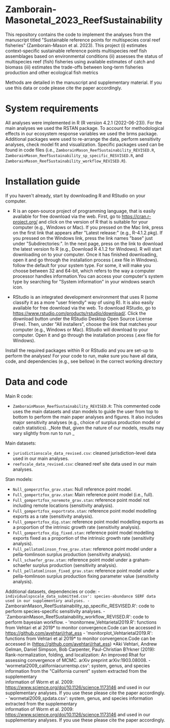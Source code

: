 # Zamborain-Masonetal_2023_ReefSustainability
This repository contains the code to implement the analyses from the manuscript titled "Sustainable reference points for multispecies coral reef fisheries" (Zamborain-Mason et al. 2023).
This project 
(i) estimates context-specific sustainable reference points multispecies reef fish assemblages based on environmental conditions 
(ii) assesses the status of multispecies reef (fish) fisheries using available estimates of catch and biomass
(iii) estimates the trade-offs between long-term fisheries production and other ecological fish metrics 

Methods are detailed in the manuscript and supplementary material.
If you use this data or code please cite the paper accordingly. 

# System requirements
All analyses were implemented in R (R version 4.2.1 (2022-06-23)). For the main analyses we used the RSTAN package. To account for methodological effects in our ecosystem response variables we used the brms package. Additional packages were used to re-arrange the data, perform sensitivity analyses, check model fit and visualization. Specific packages used can be found in code files (i.e.,  `ZamborainMason_ReefSustainability_REVISED.R`, `ZamborainMason_ReefSustainability_sp_specific_RESVISED.R`, and `ZamborainMason_ReefSustainability_workflow_REVISED.R`).

# Installation guide
If you haven't already, start by downloading R and RStudio on your computer. 

  - R is an open-source project of programming language, that is easily available for free download via the web. 
First, go to https://cran.r-project.org/ and click on the version of R that is suitable for your computer (e.g., Windows or Mac). 
If you pressed on the Mac link, press on the first link that appears after "Latest release:" (e.g., R-4.1.2.pkg). 
If you pressed on the Windows link, press the link names "base" just under "Subdirectories:". In the next page, press on the link to download the latest version fo R (e.g., Download R 4.1.2 for Windows). 
R will start downloading on to your computer.  Once it has finished downloading, open it and go through the installation process (.exe file in Windows). follow the default for your system type. For some, it will make you choose between 32 and 64-bit, which refers to the way a computer processor handles information.You can access your computer's system type by searching for "System information" in your windows search icon. 

  - RStudio is an integrated development environment that uses R (some classify it as a more "user friendly" way of using R). It is also easily available for free download via the web. 
To download RStudio, go to https://www.rstudio.com/products/rstudio/download/. Click the download button under the RStudio Desktop Open Source License (Free). Then, under "All installers", choose the link that matches your computer (e.g., Windows or Mac). 
RStudio will download to your computer. Open it and go through the installation process (.exe file for Windows). 

Install the required packages within R or RStudio and you are set-up to perform the analyses! For your code to run, make sure you have all data, code, and dependencies (e.g., see bellow) in the correct working directory

# Data and code
Main R code:
  - `ZamborainMason_ReefSustainability_REVISED.R`: This commented code uses the main datasets and stan models to guide the user from top to bottom to perform the 
    main paper analyses and figures. It also includes major sensitivity analyses (e.g., choice of surplus production model or catch statistics).
    _Note that, given the nature of our models, results may vary slightly from run to run _
  
Main datasets:
  - `jurisdictionscale_data_revised.csv`: cleaned jurisdiction-level data used in our main analyses.
  - `reefscale_data_revised.csv`: cleaned reef site data used in our main analyses.

Stan models: 
  - `Null_gomperztfox_grav.stan`: Null reference point model.
  - `Full_gompertzfox_grav.stan`: Main reference point model (i.e., full).
  - `Full_gompertzfox_noremote_grav.stan`: reference point model not including remote locations (sensitivity analysis).
  - `Full_gompertzfox_exportrate.stan`: reference point model modelling exports as a rate (sensitivity analysis).
  - `Full_gompertzfox_dig.stan`: reference point model modelling exports as a proportion of the intrinsic growth rate (sensitivity analysis).
  - `Full_gompertzfox_dig_fixed.stan`: reference point model modelling exports fixed as a proportion of the intrinsic growth rate (sensitivity analysis).
  - `Full_pellatomlinson_free_grav.stan`: reference point model under a pella-tomlinson surplus production  (sensitivity analysis).
  - `Full_schaefer_grav.stan`: reference point model under a graham-schaefer surplus production  (sensitivity analysis).
  - `Full_pellatomlinson_fixed_grav.stan`: reference point model under a pella-tomlinson surplus production fixing parameter value (sensitivity analysis).

Additional datasets, dependencies or code: 
       - `individualspscale_data_submitted.csv': species-abundance SERF data used in our supplementary analyses.
       - `ZamborainMason_ReefSustainability_sp_specific_RESVISED.R': code to perform species-specific sensitivity analyses.
       - `ZamborainMason_ReefSustainability_workflow_REVISED.R': code to perform bayesian workflow.
       - 'monitornew_Vehtarietal2019.R': functions from Vehtari et al 2019* to monitor convergence.Code can be accessed in https://github.com/avehtari/rhat_ess
       - 'monitorplot_Vehtarietal2019.R': functions from Vehtari et al 2019* to monitor convergence.Code can be accessed in (https://github.com/avehtari/rhat_ess)
         *Aki Vehtari, Andrew Gelman, Daniel Simpson, Bob Carpenter, Paul-Christian B?rkner (2019): Rank-normalization, folding, and localization: An improved               Rhat for assessing convergence of MCMC. arXiv preprint arXiv:1903.08008.
       - 'wormetal2009_californiacurrentsp.csv': system, genus, and species information from the "California current" system extracted from the supplementary  
          information of  Worm et al. 2009: https://www.science.org/doi/10.1126/science.1173146 and used in our supplementary analyses. If you use these please 
          cite the paper accordingly. 
       - 'wormetal2009_spdata.csv': system, genus, and species information extracted from the supplementary  
          information of  Worm et al. 2009: https://www.science.org/doi/10.1126/science.1173146 and used in our supplementary analyses. If you use these please 
          cite the paper accordingly. 


